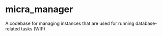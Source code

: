 # micra_manager
A codebase for managing instances that are used for running database-related tasks (WIP)
